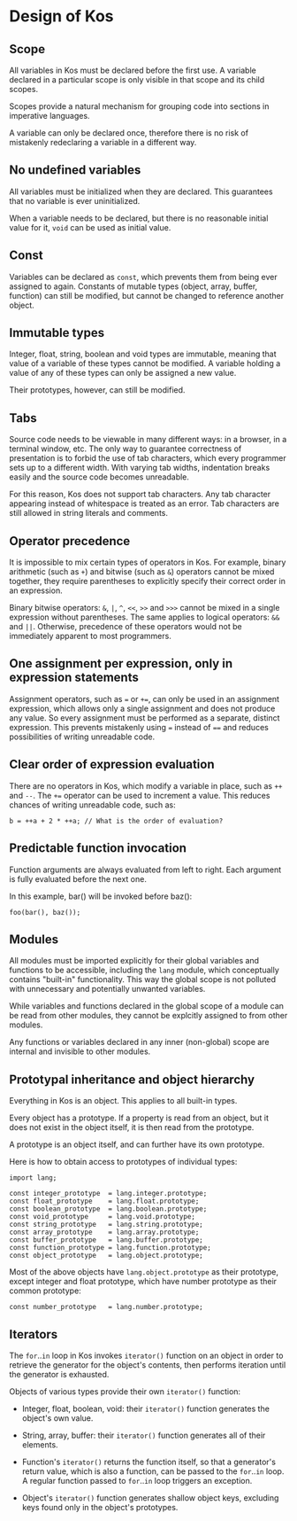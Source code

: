 ﻿Design of Kos
=============

Scope
-----

All variables in Kos must be declared before the first use.  A variable
declared in a particular scope is only visible in that scope and its
child scopes.

Scopes provide a natural mechanism for grouping code into sections in imperative
languages.

A variable can only be declared once, therefore there is no risk of mistakenly
redeclaring a variable in a different way.


No undefined variables
----------------------

All variables must be initialized when they are declared.  This guarantees
that no variable is ever uninitialized.

When a variable needs to be declared, but there is no reasonable initial value
for it, `void` can be used as initial value.


Const
-----

Variables can be declared as `const`, which prevents them from being ever
assigned to again.  Constants of mutable types (object, array, buffer,
function) can still be modified, but cannot be changed to reference another
object.


Immutable types
---------------

Integer, float, string, boolean and void types are immutable, meaning that
value of a variable of these types cannot be modified.  A variable holding
a value of any of these types can only be assigned a new value.

Their prototypes, however, can still be modified.


Tabs
----

Source code needs to be viewable in many different ways: in a browser, in a
terminal window, etc.  The only way to guarantee correctness of presentation
is to forbid the use of tab characters, which every programmer sets up to
a different width.  With varying tab widths, indentation breaks easily and
the source code becomes unreadable.

For this reason, Kos does not support tab characters.  Any tab character
appearing instead of whitespace is treated as an error.  Tab characters are
still allowed in string literals and comments.


Operator precedence
-------------------

It is impossible to mix certain types of operators in Kos.  For example,
binary arithmetic (such as `+`) and bitwise (such as `&`) operators cannot be
mixed together, they require parentheses to explicitly specify their correct
order in an expression.

Binary bitwise operators: `&`, `|`, `^`, `<<`, `>>` and `>>>` cannot be mixed
in a single expression without parentheses.  The same applies to logical
operators: `&&` and `||`.  Otherwise, precedence of these operators would not
be immediately apparent to most programmers.


One assignment per expression, only in expression statements
------------------------------------------------------------

Assignment operators, such as `=` or `+=`, can only be used in an assignment
expression, which allows only a single assignment and does not produce any
value.  So every assignment must be performed as a separate, distinct
expression.  This prevents mistakenly using `=` instead of `==` and reduces
possibilities of writing unreadable code.


Clear order of expression evaluation
------------------------------------

There are no operators in Kos, which modify a variable in place, such as `++`
and `--`.  The `+=` operator can be used to increment a value.  This reduces
chances of writing unreadable code, such as:

    b = ++a + 2 * ++a; // What is the order of evaluation?


Predictable function invocation
-------------------------------

Function arguments are always evaluated from left to right.  Each argument is
fully evaluated before the next one.

In this example, bar() will be invoked before baz():

    foo(bar(), baz());


Modules
-------

All modules must be imported explicitly for their global variables and
functions to be accessible, including the `lang` module, which conceptually
contains "built-in" functionality.  This way the global scope is not polluted
with unnecessary and potentially unwanted variables.

While variables and functions declared in the global scope of a module can
be read from other modules, they cannot be explcitly assigned to from other
modules.

Any functions or variables declared in any inner (non-global) scope are
internal and invisible to other modules.


Prototypal inheritance and object hierarchy
-------------------------------------------

Everything in Kos is an object.  This applies to all built-in types.

Every object has a prototype.  If a property is read from an object,
but it does not exist in the object itself, it is then read from the
prototype.

A prototype is an object itself, and can further have its own prototype.

Here is how to obtain access to prototypes of individual types:

    import lang;

    const integer_prototype  = lang.integer.prototype;
    const float_prototype    = lang.float.prototype;
    const boolean_prototype  = lang.boolean.prototype;
    const void_prototype     = lang.void.prototype;
    const string_prototype   = lang.string.prototype;
    const array_prototype    = lang.array.prototype;
    const buffer_prototype   = lang.buffer.prototype;
    const function_prototype = lang.function.prototype;
    const object_prototype   = lang.object.prototype;

Most of the above objects have `lang.object.prototype` as their prototype,
except integer and float prototype, which have number prototype as their
common prototype:

    const number_prototype   = lang.number.prototype;


Iterators
---------

The `for`..`in` loop in Kos invokes `iterator()` function on an object in
order to retrieve the generator for the object's contents, then performs
iteration until the generator is exhausted.

Objects of various types provide their own `iterator()` function:

* Integer, float, boolean, void: their `iterator()` function generates the
  object's own value.

* String, array, buffer: their `iterator()` function generates all of their
  elements.

* Function's `iterator()` returns the function itself, so that a generator's
  return value, which is also a function, can be passed to the `for`..`in`
  loop.  A regular function passed to `for`..`in` loop triggers an exception.

* Object's `iterator()` function generates shallow object keys, excluding
  keys found only in the object's prototypes.

